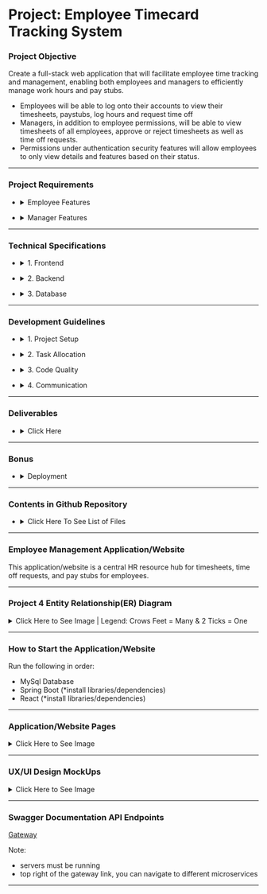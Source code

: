 
# Project: Employee Timecard Tracking System 

### **Project Objective** 
Create a full-stack web application that will facilitate employee time tracking and management, enabling both employees and managers to efficiently manage work hours and pay stubs.

- Employees will be able to log onto their accounts to view their timesheets, paystubs, log hours and request time off
- Managers, in addition to employee permissions, will be able to view timesheets of all employees, approve or reject timesheets as well as time off requests.
- Permissions under authentication security features will allow employees to only view details and features based on their status.
  
------------------------------------

### **Project Requirements**  

+ <details>
  <summary>Employee Features</summary><br>

      - View Time Sheets
        - Employees can view their own time sheets, detailing their logged hours
    
      - Log Hours
        - Employees can manually add hours they worked
    
      - View Pay Stubs
        - Employees can view their previous pay stubs
    
      - Request Time Off
        - Employees can submit requests for time off

</details>

+ <details>
  <summary>Manager Features</summary><br>

      - View All Time Sheets
        - Managers can view the time sheets of all employees

      - Approve Time Sheets
        - Managers can approve or reject the time sheets submitted by all employees
  
      - Approve Time Off
        - Managers can approve or reject the time-off requests submitted by all employees

</details>

------------------------------------

### **Technical Specifications**  

+ <details>
  <summary>1. Frontend</summary><br>

    - Framework: React
    - UI/UX: Design a user-friendly interface that allows seamless navigation and interaction for both employees and managers

</details>

+ <details>
  <summary>2. Backend</summary><br>

    - Framework: Spring Boot Microservices (minimum 2, plus Gateway and Service Discovery servers)
    - RESTful APIs: Develop RESTful services to handle all client requests, including CRUD operations for time sheets,
                    pay stubs, and time-off requests
    - Spring Security: Basic Auth, Authentication and role-based Authorization

</details>

+ <details>
  <summary>3. Database</summary><br>

    - Engine: MySQL
    - Schema Design: Create a database schema to manage users, time sheets, pay stubs,and time-off requests efficiently

</details>

------------------------------------

### **Development Guidelines** 

+ <details>
  <summary>1. Project Setup</summary><br>
  
    - Version Control: Use Git for version control. Establish a repository on GitHub for collaborative development
    - Branching Strategy: Implement a branching strategy to manage feature development, bug fixes, and releases

</details>

+ <details>
  <summary>2. Task Allocation</summary><br>

    - Divide the project into distinct tasks such as frontend development, backend development, database design, and deployment
    - Assign tasks to group members based on their strengths and areas of interest

</details>

+ <details>
  <summary>3. Code Quality</summary><br>

    - Follow best practices for code quality, including code reviews, consistent naming conventions, and thorough documentation
    - Test the code to ensure the reliability and robustness of the application

</details>

+ <details>
  <summary>4. Communication</summary><br>

    - Hold regular team meetings to discuss progress, challenges, and next steps
    - Use collaborative tools like Slack, Trello, or Microsoft Teams to facilitate communication and project management

</details>

------------------------------------

### **Deliverables** 

+ <details>
  <summary>Click Here</summary><br>
  
      1. Project Plan
         - A detailed project plan outlining the timeline, milestones, and responsibilities
  
      2. Design Documents
         - UI/UX mockups
         - Database schema API specifications
         - API endpoint specifications
    
      3. Source Code
         - Complete source code of the application available in one or more GitHub Repositories
  
      4. Final Presentation
         - A presentation demonstrating the features of the application, the development process, important features in the code itself, and lessons learned

  </details>

------------------------------------

### **Bonus** 
+ <details>
  <summary>Deployment</summary><br>
  
  - Cloud Platform: AWS
  - Cloud Architecture: Deploy the frontend, backend, and database using S3, EC2/Elastic Beanstalk, and RDS

  </details>


------------------------------------


### **Contents in Github Repository** 

+ <details> 
  <summary> Click Here To See List of Files </summary>

      - FRONTEND

        1) employee-frontend
            - Folder containing all React files


      - BACKEND

        1) employee-service
            - Folder containing all Java Spring Boot files for Employee Microservice
    
  
        2) pay-stub-service
            - Folder containing all Java Spring Boot files for Pay Stub Microservice
    
  
        3) time-off-service
            - Folder containing all Java Spring Boot files for Time Off Microservice
    
  
        4) time-sheet-service
            - Folder containing all Java Spring Boot files for Timesheet Microservice
    
  
        5) user-service
            - Folder containing all Java Spring Boot files for User Microservice
    
  
        6) gateway
            - Folder containing all Java Spring Boot files for Gateway
    
    
        7) project-four-eureka-server
            - Folder containing all Java Spring Boot files for Eureka Server
            
      - MYSQL
     
        1) Project 4.postman_collection.json
             - JSON file of REST API Endpoints in Postman
        
             
        2) project_4_schema.sql
             - mysql file for project_4 database and table creation
        
             
        3) project_4_data.sql
             - mysql file of data insertion into each table in the project_4 database
        
             
        4) project_4_queries.sql
             - mysql file for mysql queries sanity checks


      - MISCELLANEOUS

        1) ER_Diagram_20250918.png
            - Image of Entitiy Relationship Diagram
      
        2) README.md

        3) webpages.png
            - image of web pages' relationship

</details>

<hr>

### **Employee Management Application/Website**  

This application/website is a central HR resource hub for timesheets, time off requests, and pay stubs for employees.  

<hr>

<!-- Beginning of project 4 ER image    -->

### **Project 4 Entity Relationship(ER) Diagram**

<details>
<summary>Click Here to See Image | Legend: Crows Feet = Many & 2 Ticks = One </summary>
<img alt="ER_Diagram_20250918.png" src="https://github.com/skillstorm-congo/20250602-CGI-Java-Project-4/blob/main/ER_Diagram_20250918.png?raw=true" data-hpc="true" class="Box-sc-g0xbh4-0 fzFXnm">
</details>

<!-- End of project 4 ER image    -->

<hr>

### **How to Start the Application/Website**  

Run the following in order:
- MySql Database
- Spring Boot (*install libraries/dependencies)
- React (*install libraries/dependencies)

<hr>


### **Application/Website Pages**  
<details>
<summary>Click Here to See Image</summary>
<img alt="webpages.png" src="https://github.com/skillstorm-congo/20250602-CGI-Java-Project-4/blob/main/webpages.png?raw=true" data-hpc="true" class="Box-sc-g0xbh4-0 fzFXnm">
</details>

<hr>

### **UX/UI Design MockUps**  
<details>
<summary>Click Here to See Image</summary>
  <img alt="UX-UI-MockUp-1.png" src="https://raw.githubusercontent.com/skillstorm-congo/20250602-CGI-Java-Project-4/main/UX-UI-MockUp/UX-UI-MockUp-1.png">
  <img alt="UX-UI-MockUp-2.png" src="https://raw.githubusercontent.com/skillstorm-congo/20250602-CGI-Java-Project-4/main/UX-UI-MockUp/UX-UI-MockUp-2.png">
</details>

<hr>

<!-- Begining of Endpoints -->
### **Swagger Documentation API Endpoints**  
[Gateway](http://localhost:9000/swagger-ui/index.html)  

Note:  
- servers must be running
- top right of the gateway link, you can navigate to different microservices

<!-- End of Endpoints -->


<hr>




